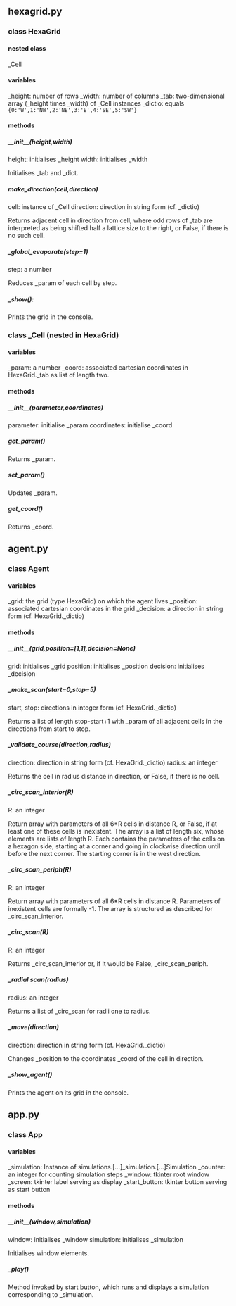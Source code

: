 ## hexagrid.py

### class HexaGrid

#### nested class
\_Cell

#### variables

\_height: number of rows
\_width: number of columns
\_tab: two-dimensional array (\_height times \_width) of \_Cell instances
\_dictio: equals `{0:'W',1:'NW',2:'NE',3:'E',4:'SE',5:'SW'}`

#### methods

##### \_\_init\_\_(height,width)
height: initialises \_height
width: initialises \_width

Initialises \_tab and \_dict.


##### make\_direction(cell,direction)
cell: instance of \_Cell
direction: direction in string form (cf. \_dictio)

Returns adjacent cell in direction from cell,  where odd rows of \_tab are interpreted as being shifted half a lattice size to the right, or False, if there is no such cell.

##### \_global\_evaporate(step=1)
step: a number

Reduces \_param of each cell by step.


##### \_show():
Prints the grid in the console.

### class \_Cell (nested in HexaGrid)

#### variables

\_param: a number
\_coord: associated cartesian coordinates in HexaGrid.\_tab as list of length two.

#### methods

##### \_\_init\_\_(parameter,coordinates)
parameter: initialise \_param
coordinates: initialise \_coord

##### get\_param()
Returns \_param.

##### set\_param()
Updates \_param.

##### get\_coord()
Returns \_coord.




## agent.py

### class Agent

#### variables
\_grid: the grid (type HexaGrid) on which the agent lives
\_position: associated cartesian coordinates in the grid
\_decision: a direction in string form (cf. HexaGrid.\_dictio)

#### methods

##### \_\_init\_\_(grid,position=[1,1],decision=None)
grid: initialises \_grid
position: initialises \_position
decision: initialises \_decision


##### \_make\_scan(start=0,stop=5)
start, stop: directions in integer form (cf. HexaGrid.\_dictio)

Returns a list of length stop-start+1 with \_param of all adjacent cells in the 
directions from start to stop.

##### \_validate\_course(direction,radius)
direction: direction in string form (cf. HexaGrid.\_dictio)
radius: an integer

Returns the cell in radius distance in direction, or False, if there is no cell.

##### \_circ\_scan\_interior(R)
R: an integer

Return array with parameters of all 6\*R cells in distance R, 
or False, if at least one of these cells is inexistent. 
The array is a list of length six, whose elements are lists of length R.
Each contains the parameters of the cells on a hexagon side, starting at
a corner and going in clockwise direction until before the next corner.
The starting corner is in the west direction.

##### \_circ\_scan\_periph(R)
R: an integer

Return array with parameters of all 6\*R cells in distance R.
Parameters of inexistent cells are formally -1. The array is structured as
described for \_circ\_scan\_interior.

##### \_circ\_scan(R)
R: an integer

Returns  \_circ\_scan\_interior or, if it would be False,  \_circ\_scan\_periph.

##### \_radial scan(radius)
radius: an integer

Returns a list of \_circ\_scan for radii one to radius.
##### \_move(direction)
direction: direction in string form (cf. HexaGrid.\_dictio)

Changes \_position to the coordinates \_coord of the cell in direction.
##### \_show\_agent()
Prints the agent on its grid in the console.

## app.py

### class App

#### variables
\_simulation: Instance of simulations.[...]\_simulation.[...]Simulation
\_counter: an integer for counting simulation steps
\_window: tkinter root window
\_screen: tkinter label serving as display
\_start\_button: tkinter button serving as start button

#### methods

##### \_\_init\_\_(window,simulation)
window: initialises \_window
simulation: initialises \_simulation

Initialises window elements.

##### \_play()
Method invoked by start button, which runs and displays a simulation corresponding to \_simulation.


